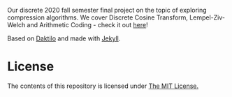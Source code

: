 Our discrete 2020 fall semester final project on the topic of exploring compression algorithms.
We cover Discrete Cosine Transform, Lempel-Ziv-Welch and Arithmetic Coding - check it out [here](https://liloheinrich.github.io/compression/)!

<!-- Made by [@eito-fis](https://github.com/eito-fis), [@jackiezeng01](https://github.com/jackiezeng01) and [@jonaskaz](https://github.com/jonaskaz) -->

Based on [Daktilo](https://github.com/kronik3r/daktilo) and made with [Jekyll](jekyllrb.com).

# License

The contents of this repository is licensed under [The MIT License.](https://opensource.org/licenses/MIT)

